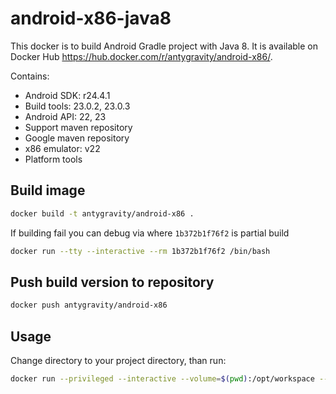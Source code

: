 # android-x86-java8

This docker is to build Android Gradle project with Java 8.
It is available on Docker Hub https://hub.docker.com/r/antygravity/android-x86/.

Contains:

* Android SDK: r24.4.1
* Build tools: 23.0.2, 23.0.3
* Android API: 22, 23
* Support maven repository
* Google maven repository
* x86 emulator: v22
* Platform tools

## Build image

```bash
docker build -t antygravity/android-x86 .
```

If building fail you can debug via where `1b372b1f76f2` is partial build

```bash
docker run --tty --interactive --rm 1b372b1f76f2 /bin/bash
```

## Push build version to repository

```bash
docker push antygravity/android-x86
```

## Usage
Change directory to your project directory, than run:

```bash
docker run --privileged --interactive --volume=$(pwd):/opt/workspace --workdir=/opt/workspace --rm antygravity/android-x86 /bin/sh -c 'emulator-x86 -avd test -no-skin -no-audio -no-window & /opt/tools/android-wait-for-emulator.sh && gradle clean uninstallAll connectedCheck build'
```

